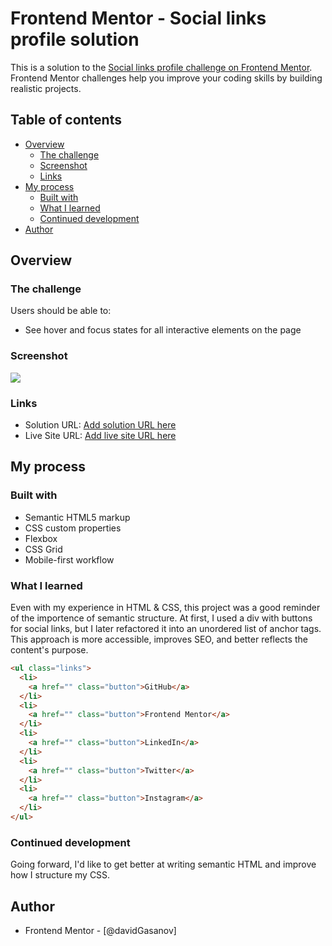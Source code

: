 # Frontend Mentor - Social links profile solution

This is a solution to the [Social links profile challenge on Frontend Mentor](https://www.frontendmentor.io/challenges/social-links-profile-UG32l9m6dQ). Frontend Mentor challenges help you improve your coding skills by building realistic projects.

## Table of contents

- [Overview](#overview)
  - [The challenge](#the-challenge)
  - [Screenshot](#screenshot)
  - [Links](#links)
- [My process](#my-process)
  - [Built with](#built-with)
  - [What I learned](#what-i-learned)
  - [Continued development](#continued-development)
- [Author](#author)

## Overview

### The challenge

Users should be able to:

- See hover and focus states for all interactive elements on the page

### Screenshot

![](./assets/imagesscreenshot.png)

### Links

- Solution URL: [Add solution URL here](https://your-solution-url.com)
- Live Site URL: [Add live site URL here](https://your-live-site-url.com)

## My process

### Built with

- Semantic HTML5 markup
- CSS custom properties
- Flexbox
- CSS Grid
- Mobile-first workflow

### What I learned

Even with my experience in HTML & CSS, this project was a good reminder of the importence of semantic structure. At first, I used a div with buttons for social links, but I later refactored it into an unordered list of anchor tags. This approach is more accessible, improves SEO, and better reflects the content's purpose.

```html
<ul class="links">
  <li>
    <a href="" class="button">GitHub</a>
  </li>
  <li>
    <a href="" class="button">Frontend Mentor</a>
  </li>
  <li>
    <a href="" class="button">LinkedIn</a>
  </li>
  <li>
    <a href="" class="button">Twitter</a>
  </li>
  <li>
    <a href="" class="button">Instagram</a>
  </li>
</ul>
```

### Continued development

Going forward, I'd like to get better at writing semantic HTML and improve how I structure my CSS.

## Author

- Frontend Mentor - [@davidGasanov]

